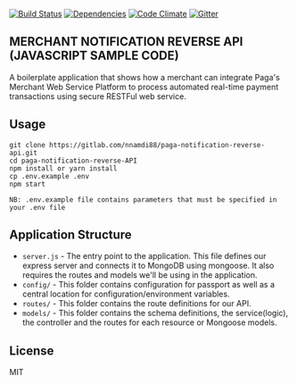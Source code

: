 [![Build Status](https://img.shields.io/travis/madhums/node-express-mongoose/master.svg?style=flat)](https://travis-ci.org/madhums/node-express-mongoose)
[![Dependencies](https://img.shields.io/david/madhums/node-express-mongoose.svg?style=flat)](https://david-dm.org/madhums/node-express-mongoose)
[![Code Climate](https://codeclimate.com/github/codeclimate/codeclimate/badges/gpa.svg)](https://codeclimate.com/github/madhums/node-express-mongoose)
[![Gitter](https://badges.gitter.im/Join%20Chat.svg)](https://gitter.im/madhums/node-express-mongoose?utm_source=badge&utm_medium=badge&utm_campaign=pr-badge)

## MERCHANT NOTIFICATION REVERSE API (JAVASCRIPT SAMPLE CODE)

A boilerplate application that shows how a merchant can integrate Paga's Merchant Web Service Platform to process automated real-time payment transactions using secure RESTFul web service.

## Usage

    git clone https://gitlab.com/nnamdi88/paga-notification-reverse-api.git
    cd paga-notification-reverse-API
    npm install or yarn install
    cp .env.example .env
    npm start
    
    NB: .env.example file contains parameters that must be specified in your .env file


## Application Structure

- `server.js` - The entry point to the application. This file defines our express server and connects it to MongoDB using mongoose. It also requires the routes and models we'll be using in the application.
- `config/` - This folder contains configuration for passport as well as a central location for configuration/environment variables.
- `routes/` - This folder contains the route definitions for our API.
- `models/` - This folder contains the schema definitions, the service(logic),  the controller and the routes for each resource or Mongoose models.


## License

MIT
